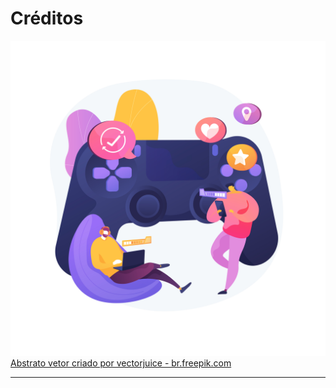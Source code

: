 # Créditos

![game](game.jpg)
<a href="https://br.freepik.com/vetores/abstrato">Abstrato vetor criado por vectorjuice - br.freepik.com</a>

-------
